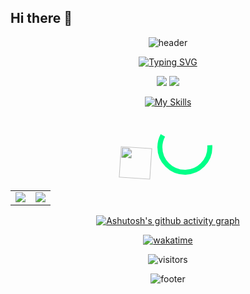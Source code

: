 ## Hi there 👋


<div align="center">
  
![header](https://capsule-render.vercel.app/api?type=waving&color=gradient&height=200&section=header&text=Welcome%20to%20My%20GitHub!&fontSize=40&animation=fadeIn)

[![Typing SVG](https://readme-typing-svg.demolab.com?font=Fira+Code&size=30&duration=4000&pause=1000&color=00F72D&center=true&vCenter=true&width=1000&lines=Full-Stack+Developer;Open+Source+Enthusiast;Tech+Blog+Writer;Problem+Solver)](https://git.io/typing-svg)

<!-- GitHub统计卡片 -->
![](https://github-readme-stats.vercel.app/api?username=nullsir06&show_icons=true&theme=radical&hide_title=true)
![](https://github-readme-streak-stats.herokuapp.com?user=nullsir06&theme=radical&date_format=M%20j%5B%2C%20Y%5D)

<!-- 技能雷达图 -->
[![My Skills](https://skillicons.dev/icons?i=js,ts,react,nodejs,py,rust,aws,docker,postgres,redis,graphql,linux)](https://skillicons.dev)

<!-- 动态旋转图标 -->
<img src="https://cdn.jsdelivr.net/gh/devicons/devicon/icons/react/react-original.svg" width="50" style="transform: rotate(360deg); animation: rotation 8s infinite linear" />

<svg viewBox="0 0 100 100" width="100" height="100">
  <circle cx="50" cy="50" r="40" stroke="#00ff88" stroke-width="8" fill="none">
    <animate attributeName="stroke-dashoffset" from="0" to="502" dur="5s" repeatCount="indefinite"/>
    <animate attributeName="stroke-dasharray" values="150.6 100.4;1 250;150.6 100.4" dur="5s" repeatCount="indefinite"/>
  </circle>
</svg>

<!-- 项目展示卡片 -->
<table>
  <tr>
    <td width="50%">
      <a href="https://github.com/nullsir06/blog_list.git">
        <img src="https://github-readme-stats.vercel.app/api/pin/?username=nullsir06&repo=blog_list&theme=dark" />
      </a>
    </td>
    <td width="50%">
      <a href="ANOTHER_PROJECT_URL">
        <img src="https://github-readme-stats.vercel.app/api/pin/?username=nullsir06&repo=REPO_NAME&theme=dark" />
      </a>
    </td>
  </tr>
</table>

<!-- 3D贡献图 -->
[![Ashutosh's github activity graph](https://github-readme-activity-graph.vercel.app/graph?username=nullsir06&bg_color=1a1b27&color=38bdae&line=4bc2a8&point=ffffff&area=true&hide_border=true)](https://github.com/ashutosh00710/github-readme-activity-graph)

<!-- 每日代码统计 -->
[![wakatime](https://wakatime.com/badge/user/xxxxxx-xxxx-xxxx-xxxx-xxxxxxxxxx.svg)](https://wakatime.com/@nullsir06)

<!-- 访问人数 -->
![visitors](https://visitor-badge.glitch.me/badge?page_id=nullsir06.nullsir06&left_color=green&right_color=red)

![footer](https://capsule-render.vercel.app/api?type=waving&color=gradient&height=100&section=footer&fontSize=20)
</div>

<!-- 隐藏样式（部分需要GitHub支持） -->
<style>
@keyframes rotation {
  from { transform: rotate(0deg); }
  to { transform: rotate(359deg); }
}
</style>
